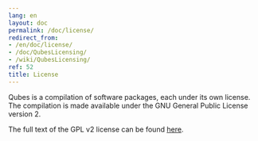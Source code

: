 ```yaml
---
lang: en
layout: doc
permalink: /doc/license/
redirect_from:
- /en/doc/license/
- /doc/QubesLicensing/
- /wiki/QubesLicensing/
ref: 52
title: License
---
```



Qubes is a compilation of software packages, each under its own license. The compilation is made available under the GNU General Public License version 2.

The full text of the GPL v2 license can be found [here](https://www.gnu.org/licenses/gpl-2.0.html).
